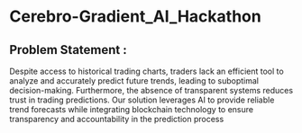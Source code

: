 # Cerebro-Gradient_AI_Hackathon

## Problem Statement : 
Despite access to historical trading charts, traders lack an efficient tool to analyze and accurately predict future trends, leading to suboptimal decision-making. Furthermore, the absence of transparent systems reduces trust in trading predictions. Our solution leverages AI to provide reliable trend forecasts while integrating blockchain technology to ensure transparency and accountability in the prediction process
